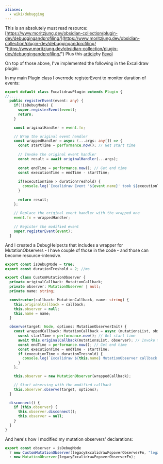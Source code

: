 ```yaml
---
aliases:
  - wiki/debugging
---
```

This is an absolutely must read resource: [https://www.moritzjung.dev/obsidian-collection/plugin-dev/debuggingandprofiling/](https://www.moritzjung.dev/obsidian-collection/plugin-dev/debuggingandprofiling/ "https://www.moritzjung.dev/obsidian-collection/plugin-dev/debuggingandprofiling/")
Plus this [article](https://alan.norbauer.com/articles/browser-debugging-tricks)by [Fevol](https://github.com/Fevol)

On top of those above, I've implemented the following in the Excalidraw plugin:

In my main Plugin class I overrode registerEvent to monitor duration of events:
```typescript
export default class ExcalidrawPlugin extends Plugin {
//....
  public registerEvent(event: any) {
    if(!isDebugMode) {
      super.registerEvent(event);
      return;
    }

    const originalHandler = event.fn;

    // Wrap the original event handler
    const wrappedHandler = async (...args: any[]) => {
      const startTime = performance.now(); // Get start time
  
      // Invoke the original event handler
      const result = await originalHandler(...args);
  
      const endTime = performance.now(); // Get end time
      const executionTime = endTime - startTime;
  
      if(executionTime > durationTreshold) {
        console.log(`Excalidraw Event '${event.name}' took ${executionTime}ms to execute`);
      }
  
      return result;
    };
  
    // Replace the original event handler with the wrapped one
    event.fn = wrappedHandler;
  
    // Register the modified event
    super.registerEvent(event);
  }
```

And I created a DebugHelper.ts that includes a wrapper for MutationObservers - I have couple of those in the code - and those can become resource-intensive.
```typescript
export const isDebugMode = true;
export const durationTreshold = 2; //ms

export class CustomMutationObserver {
  private originalCallback: MutationCallback;
  private observer: MutationObserver | null;
  private name: string;

  constructor(callback: MutationCallback, name: string) {
    this.originalCallback = callback;
    this.observer = null;
    this.name = name;
  }

  observe(target: Node, options: MutationObserverInit) {
    const wrappedCallback: MutationCallback = async (mutationsList, observer) => {
      const startTime = performance.now(); // Get start time
      await this.originalCallback(mutationsList, observer); // Invoke the original callback
      const endTime = performance.now(); // Get end time
      const executionTime = endTime - startTime;
      if (executionTime > durationTreshold) {
        console.log(`Excalidraw ${this.name} MutationObserver callback took ${executionTime}ms to execute`);
      }
    };

    this.observer = new MutationObserver(wrappedCallback);

    // Start observing with the modified callback
    this.observer.observe(target, options);
  }

  disconnect() {
    if (this.observer) {
      this.observer.disconnect();
      this.observer = null;
    }
  }
}
```

And here's how I modified my mutation observers' declarations:

```typescript
export const observer = isDebugMode
  ? new CustomMutationObserver(legacyExcalidrawPopoverObserverFn, "legacyExcalidrawPopoverObserverFn")
  : new MutationObserver(legacyExcalidrawPopoverObserverFn);
```